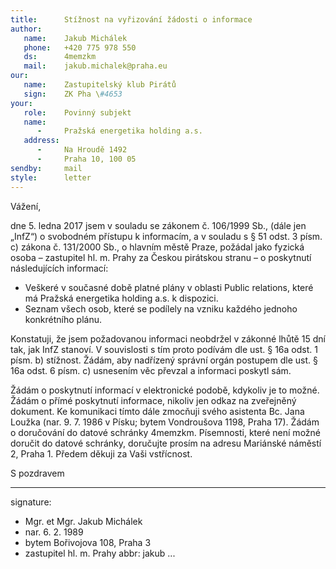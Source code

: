 ```yaml
---
title:      Stížnost na vyřizování žádosti o informace
author:
   name:    Jakub Michálek
   phone:   +420 775 978 550
   ds:      4memzkm
   mail:    jakub.michalek@praha.eu
our:
   name:    Zastupitelský klub Pirátů
   sign:    ZK Pha \#4653
your:
   role:    Povinný subjekt
   name:    
      -     Pražská energetika holding a.s.
   address:
      -     Na Hroudě 1492 
      -     Praha 10, 100 05
sendby:     mail
style:      letter
---
```


Vážení,

dne 5. ledna 2017 jsem v souladu se zákonem č. 106/1999 Sb., (dále jen „InfZ“) o svobodném přístupu k informacím, a v souladu s § 51 odst. 3 písm. c) zákona č. 131/2000 Sb., o hlavním městě Praze, požádal jako fyzická osoba – zastupitel hl. m. Prahy za Českou pirátskou stranu – o poskytnutí následujících informací:

* Veškeré v současné době platné plány v oblasti Public relations, které má Pražská energetika holding a.s. k dispozici.
* Seznam všech osob, které se podílely na vzniku každého jednoho konkrétního plánu. 

Konstatuji, že jsem požadovanou informaci neobdržel v zákonné lhůtě 15 dní tak, jak InfZ stanoví. V souvislosti s tím proto podívám dle ust. § 16a odst. 1 písm. b) stížnost. Žádám, aby nadřízený správní orgán postupem dle ust. § 16a odst. 6 písm. c) usnesením věc převzal a informaci poskytl sám.

Žádám o poskytnutí informací v elektronické podobě, kdykoliv je to možné. Žádám o přímé poskytnutí informace, nikoliv jen odkaz na zveřejněný dokument. Ke komunikaci tímto dále zmocňuji svého asistenta Bc. Jana Loužka (nar. 9. 7. 1986 v Písku; bytem Vondroušova 1198, Praha 17). Žádám o doručování do datové schránky 4memzkm. Písemnosti, které není možné doručit do datové schránky, doručujte prosím na adresu Mariánské náměstí 2, Praha 1. Předem děkuji za Vaši vstřícnost.

S pozdravem

---
signature: 
  - Mgr. et Mgr. Jakub Michálek
  - nar. 6. 2. 1989
  - bytem Bořivojova 108, Praha 3
  - zastupitel hl. m. Prahy
abbr:       jakub
...
